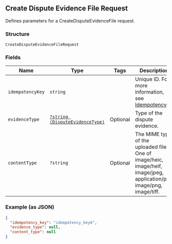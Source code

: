 ## Create Dispute Evidence File Request

Defines parameters for a CreateDisputeEvidenceFile request.

### Structure

`CreateDisputeEvidenceFileRequest`

### Fields

| Name | Type | Tags | Description |
|  --- | --- | --- | --- |
| `idempotencyKey` | `string` |  | Unique ID. For more information,<br>see [Idempotency](https://developer.squareup.com/docs/docs/working-with-apis/idempotency). |
| `evidenceType` | [`?string (DisputeEvidenceType)`](/doc/models/dispute-evidence-type.md) | Optional | Type of the dispute evidence. |
| `contentType` | `?string` | Optional | The MIME type of the uploaded file.<br>One of image/heic, image/heif, image/jpeg, application/pdf,  image/png, image/tiff. |

### Example (as JSON)

```json
{
  "idempotency_key": "idempotency_key6",
  "evidence_type": null,
  "content_type": null
}
```

